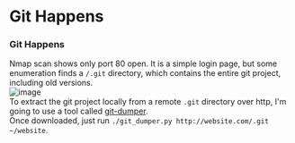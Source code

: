 # Git Happens

### Git Happens
Nmap scan shows only port 80 open. It is a simple login page, but some enumeration finds a `/.git` directory, which contains the entire git project, including old versions.<br />
![image](https://github.com/user-attachments/assets/9e08c071-651e-4fba-8554-267956fdcf0a)<br />
To extract the git project locally from a remote `.git` directory over http, I'm going to use a tool called [git-dumper](https://github.com/arthaud/git-dumper).<br />
Once downloaded, just run `./git_dumper.py http://website.com/.git ~/website`. <br />





